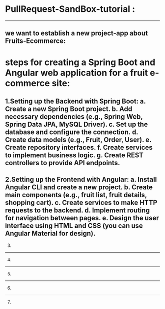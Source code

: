 # PullRequest-SandBox-tutorial :
--------------------------------
we want to establish a new project-app about Fruits-Ecommerce:
-----------------------------------
steps for creating a Spring Boot and Angular web application for a fruit e-commerce site:
=============================================
1.Setting up the Backend with Spring Boot:
a. Create a new Spring Boot project.
b. Add necessary dependencies (e.g., Spring Web, Spring Data JPA, MySQL Driver).
c. Set up the database and configure the connection.
d. Create data models (e.g., Fruit, Order, User).
e. Create repository interfaces.
f. Create services to implement business logic.
g. Create REST controllers to provide API endpoints.
------------------------------------------
2.Setting up the Frontend with Angular:
a. Install Angular CLI and create a new project.
b. Create main components (e.g., fruit list, fruit details, shopping cart).
c. Create services to make HTTP requests to the backend.
d. Implement routing for navigation between pages.
e. Design the user interface using HTML and CSS (you can use Angular Material for design).
------------------------------------------
3.
------------------------------------------
4.
------------------------------------------
5.
------------------------------------------
6.
------------------------------------------
7.
